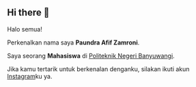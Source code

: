 ## Hi there 👋

<!--
**Pafaz/Pafaz** is a ✨ _special_ ✨ repository because its `README.md` (this file) appears on your GitHub profile.

Here are some ideas to get you started:

- 🔭 I’m currently working on ...
- 🌱 I’m currently learning ...
- 👯 I’m looking to collaborate on ...
- 🤔 I’m looking for help with ...
- 💬 Ask me about ...
- 📫 How to reach me: ...
- 😄 Pronouns: ...
- ⚡ Fun fact: ...
-->
Halo semua! 

Perkenalkan nama saya **Paundra Afif Zamroni**.<br>

Saya seorang **Mahasiswa** di [Politeknik Negeri Banyuwangi](https://www.dicoding.com/).<br>

Jika kamu tertarik untuk berkenalan denganku, silakan ikuti akun [Instagram](https://www.instagram.com/paundrafif/)ku ya.
